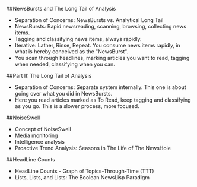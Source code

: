 ##NewsBursts and The Long Tail of Analysis
* Separation of Concerns: NewsBursts vs. Analytical Long Tail
* NewsBursts: Rapid newsreading, scanning, browsing, collecting news items.
* Tagging and classifying news items, always rapidly.
* Iterative: Lather, Rinse, Repeat. You consume news items rapidly, in what is hereby conceived as the "NewsBurst".
* You scan through headlines, marking articles you want to read, tagging when needed, classifying when you can.

##Part II: The Long Tail of Analysis
* Separation of Concerns: Separate system internally. This one is about going over what you did in NewsBursts.
* Here you read articles marked as To Read, keep tagging and classifying as you go. This is a slower process, more focused.

##NoiseSwell
* Concept of NoiseSwell
* Media monitoring
* Intelligence analysis
* Proactive Trend Analysis: Seasons in The Life of The NewsHole

##HeadLine Counts
* HeadLine Counts - Graph of Topics-Through-Time (TTT)
* Lists, Lists, and Lists: The Boolean NewsLisp Paradigm
